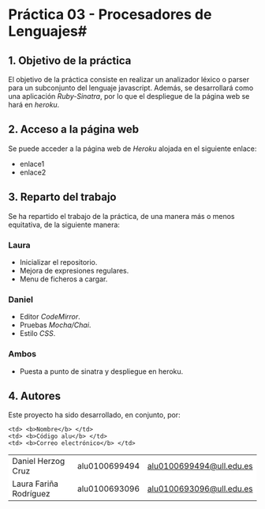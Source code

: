 # Práctica 03 - Procesadores de Lenguajes#
## 1. Objetivo de la práctica ##

El objetivo de la práctica consiste en realizar un analizador léxico o parser para un subconjunto del lenguaje javascript. Además, se desarrollará como una aplicación *Ruby-Sinatra*, por lo que el despliegue de la página web se hará en *heroku*.

## 2. Acceso a la página web ##
Se puede acceder a la página web de *Heroku* alojada en el siguiente enlace:

- enlace1
- enlace2

## 3. Reparto del trabajo ##

Se ha repartido el trabajo de la práctica, de una manera más o menos equitativa, de la siguiente manera:

### Laura ###
- Inicializar el repositorio.
- Mejora de expresiones regulares.
- Menu de ficheros a cargar.

### Daniel ###
- Editor *CodeMirror*.
- Pruebas *Mocha/Chai*.
- Estilo *CSS*.

### Ambos ###
- Puesta a punto de sinatra y despliegue en heroku.

## 4. Autores ##
Este proyecto ha sido desarrollado, en conjunto, por:

<!-- Tabla -->
<table cellspacing="0">
  <tr  style="background-color: #E3E3E3;">

    <td> <b>Nombre</b> </td>
    <td> <b>Código alu</b> </td>
	<td> <b>Correo electrónico</b> </td>
  </tr>
  <tr style="background-color: #FFFFFF;">
    <td> Daniel Herzog Cruz </td>
    <td> alu0100699494 </td>
	<td> <a href="mailto:alu0100699494@ull.edu.es">alu0100699494@ull.edu.es</a> </td>
  </tr>
  <tr style="background-color: #FFFFFF;">
    <td> Laura Fariña Rodríguez </td>
    <td> alu0100693096 </td>
	<td> <a href="mailto:alu0100693096@ull.edu.es">alu0100693096@ull.edu.es</a> </td>
  </tr>
</table>
<!-- Fin tabla -->